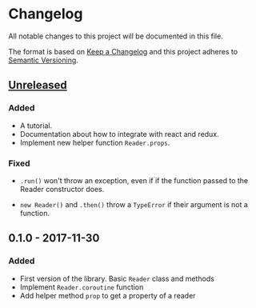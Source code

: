 # Changelog
All notable changes to this project will be documented in this file.

The format is based on [Keep a Changelog](http://keepachangelog.com/en/1.0.0/)
and this project adheres to [Semantic Versioning](http://semver.org/spec/v2.0.0.html).

## [Unreleased]

### Added

- A tutorial.
- Documentation about how to integrate with react and redux.
- Implement new helper function `Reader.props`.

### Fixed

- `.run()` won't throw an exception, even if if the function passed to
  the Reader constructor does.

- `new Reader()` and `.then()` throw a `TypeError` if their argument
  is not a function.

## 0.1.0 - 2017-11-30

### Added

- First version of the library. Basic `Reader` class and methods
- Implement `Reader.coroutine` function
- Add helper method `prop` to get a property of a reader

[Unreleased]: https://github.com/davazp/async-reader/compare/v0.1.0...HEAD
